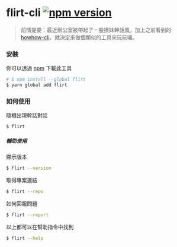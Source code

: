 # flirt-cli [![npm version](https://badge.fury.io/js/flirt.svg)](https://badge.fury.io/js/flirt)

> 前情提要：最近辦公室被帶起了一股撩妹幹話風，加上之前看到的 [howhow-cli](https://github.com/WeiChiaChang/howhow-cli)，就決定來做個類似的工具來玩玩囉。

### 安裝

你可以透過 [npm](https://www.npmjs.com/package/flirt) 下載此工具

```bash
# $ npm install --global flirt
$ yarn global add flirt
```

### 如何使用

隨機出現幹話對話

```bash
$ flirt
```

##### 輔助使用

顯示版本

```bash
$ flirt --version
```

取得專案連結

```bash
$ flirt --repo
```

如何回報問題

```bash
$ flirt --report
```

以上都可以在幫助指令中找到

```bash
$ flirt --help
```
